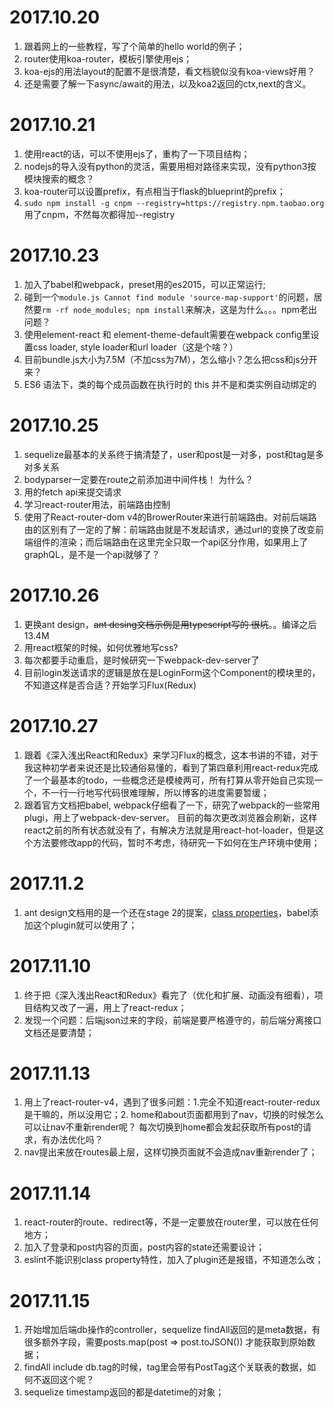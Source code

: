 2017.10.20
=====

1. 跟着网上的一些教程，写了个简单的hello world的例子；
2. router使用koa-router，模板引擎使用ejs；
3. koa-ejs的用法layout的配置不是很清楚，看文档貌似没有koa-views好用？
4. 还是需要了解一下async/await的用法，以及koa2返回的ctx,next的含义。


2017.10.21
=====

1. 使用react的话，可以不使用ejs了，重构了一下项目结构；
2. nodejs的导入没有python的灵活，需要用相对路径来实现，没有python3按模块搜索的概念？
3. koa-router可以设置prefix，有点相当于flask的blueprint的prefix；
4. `sudo npm install -g cnpm --registry=https://registry.npm.taobao.org` 用了cnpm，不然每次都得加--registry


2017.10.23
====
1. 加入了babel和webpack，preset用的es2015，可以正常运行;
2. 碰到一个`module.js Cannot find module 'source-map-support'`的问题，居然要`rm -rf node_modules; npm install`来解决，这是为什么。。。npm老出问题？
3. 使用element-react 和 element-theme-default需要在webpack config里设置css loader, style loader和url loader（这是个啥？）
4. 目前bundle.js大小为7.5M（不加css为7M），怎么缩小？怎么把css和js分开来？
5. ES6 语法下，类的每个成员函数在执行时的 this 并不是和类实例自动绑定的

2017.10.25
====
1. sequelize最基本的关系终于搞清楚了，user和post是一对多，post和tag是多对多关系
2. bodyparser一定要在route之前添加进中间件栈！ 为什么？
3. 用的fetch api来提交请求
4. 学习react-router用法，前端路由控制
5. 使用了React-router-dom v4的BrowerRouter来进行前端路由。对前后端路由的区别有了一定的了解：前端路由就是不发起请求，通过url的变换了改变前端组件的渲染；而后端路由在这里完全只取一个api区分作用，如果用上了graphQL，是不是一个api就够了？

2017.10.26
====
1. 更换ant design，~~ant desing文档示例是用typescript写的  很坑~~。。编译之后13.4M
2. 用react框架的时候，如何优雅地写css?
3. 每次都要手动重启，是时候研究一下webpack-dev-server了
4. 目前login发送请求的逻辑是放在是LoginForm这个Component的模块里的，不知道这样是否合适？开始学习Flux(Redux)

2017.10.27
====
1. 跟着《深入浅出React和Redux》来学习Flux的概念，这本书讲的不错，对于我这种初学者来说还是比较通俗易懂的，看到了第四章利用react-redux完成了一个最基本的todo，一些概念还是模棱两可，所有打算从零开始自己实现一个，不一行一行地写代码很难理解，所以博客的进度需要暂缓；
2. 跟着官方文档把babel, webpack仔细看了一下，研究了webpack的一些常用plugi，用上了webpack-dev-server。 目前的每次更改浏览器会刷新，这样react之前的所有状态就没有了，有解决方法就是用react-hot-loader，但是这个方法要修改app的代码，暂时不考虑，待研究一下如何在生产环境中使用；

2017.11.2
====
1. ant design文档用的是一个还在stage 2的提案，[class properties](https://babeljs.io/docs/plugins/transform-class-properties/)，babel添加这个plugin就可以使用了；

2017.11.10
====
1. 终于把《深入浅出React和Redux》看完了（优化和扩展、动画没有细看），项目结构又改了一遍，用上了react-redux；
2. 发现一个问题：后端json过来的字段，前端是要严格遵守的，前后端分离接口文档还是要清楚；

2017.11.13
====
1. 用上了react-router-v4，遇到了很多问题：1.完全不知道react-router-redux是干嘛的，所以没用它；2. home和about页面都用到了nav，切换的时候怎么可以让nav不重新render呢？ 每次切换到home都会发起获取所有post的请求，有办法优化吗？
2. nav提出来放在routes最上层，这样切换页面就不会造成nav重新render了；

2017.11.14
====
1. react-router的route、redirect等，不是一定要放在router里，可以放在任何地方；
2. 加入了登录和post内容的页面，post内容的state还需要设计；
3. eslint不能识别class property特性，加入了plugin还是报错，不知道怎么改；

2017.11.15
====
1. 开始增加后端db操作的controller，sequelize findAll返回的是meta数据，有很多额外字段，需要posts.map(post => post.toJSON()) 才能获取到原始数据；
2. findAll include db.tag的时候，tag里会带有PostTag这个关联表的数据，如何不返回这个呢？
3. sequelize timestamp返回的都是datetime的对象；
